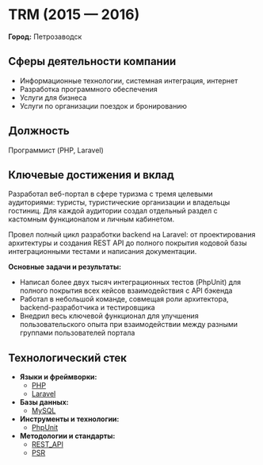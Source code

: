 # TRM (2015 — 2016)

**Город:** Петрозаводск


## Сферы деятельности компании

- Информационные технологии, системная интеграция, интернет
- Разработка программного обеспечения
- Услуги для бизнеса
- Услуги по организации поездок и бронированию


## Должность

Программист (PHP, Laravel)


## Ключевые достижения и вклад

Разработал веб-портал в сфере туризма с тремя целевыми аудиториями: туристы, туристические организации и владельцы гостиниц. Для каждой аудитории создал отдельный раздел с кастомным функционалом и личным кабинетом.

Провел полный цикл разработки backend на Laravel: от проектирования архитектуры и создания REST API до полного покрытия кодовой базы интеграционными тестами и написания документации.

**Основные задачи и результаты:**
- Написал более двух тысяч интеграционных тестов (PhpUnit) для полного покрытия всех кейсов взаимодействия с API бэкенда
- Работал в небольшой команде, совмещая роли архитектора, backend-разработчика и тестировщика
- Внедрил весь ключевой функционал для улучшения пользовательского опыта при взаимодействии между разными группами пользователей портала


## Технологический стек

- **Языки и фреймворки:**
  - [PHP](../../../tech/languages/PHP.md)
  - [Laravel](../../../tech/frameworks/Laravel.md)
- **Базы данных:**
  - [MySQL](../../../tech/databases/MySQL.md)
- **Инструменты и технологии:**
  - [PhpUnit](../../../tech/tech-tools/PhpUnit.md)
- **Методологии и стандарты:**
  - [REST_API](../../../tech/methodologies/REST_API.md)
  - [PSR](../../../tech/methodologies/PSR.md)
